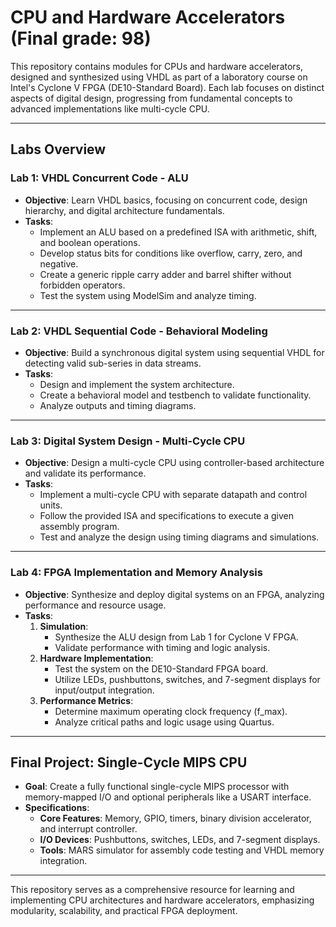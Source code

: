 # CPU and Hardware Accelerators (Final grade: 98)

This repository contains modules for CPUs and hardware accelerators, designed and synthesized using VHDL as part of a laboratory course on Intel's Cyclone V FPGA (DE10-Standard Board). Each lab focuses on distinct aspects of digital design, progressing from fundamental concepts to advanced implementations like multi-cycle CPU.

---

## Labs Overview

### **Lab 1: VHDL Concurrent Code - ALU**
- **Objective**: Learn VHDL basics, focusing on concurrent code, design hierarchy, and digital architecture fundamentals.
- **Tasks**:
  - Implement an ALU based on a predefined ISA with arithmetic, shift, and boolean operations.
  - Develop status bits for conditions like overflow, carry, zero, and negative.
  - Create a generic ripple carry adder and barrel shifter without forbidden operators.
  - Test the system using ModelSim and analyze timing.

---

### **Lab 2: VHDL Sequential Code - Behavioral Modeling**
- **Objective**: Build a synchronous digital system using sequential VHDL for detecting valid sub-series in data streams.
- **Tasks**:
  - Design and implement the system architecture.
  - Create a behavioral model and testbench to validate functionality.
  - Analyze outputs and timing diagrams.

---

### **Lab 3: Digital System Design - Multi-Cycle CPU**
- **Objective**: Design a multi-cycle CPU using controller-based architecture and validate its performance.
- **Tasks**:
  - Implement a multi-cycle CPU with separate datapath and control units.
  - Follow the provided ISA and specifications to execute a given assembly program.
  - Test and analyze the design using timing diagrams and simulations.

---

### **Lab 4: FPGA Implementation and Memory Analysis**
- **Objective**: Synthesize and deploy digital systems on an FPGA, analyzing performance and resource usage.
- **Tasks**:
  1. **Simulation**:
     - Synthesize the ALU design from Lab 1 for Cyclone V FPGA.
     - Validate performance with timing and logic analysis.
  2. **Hardware Implementation**:
     - Test the system on the DE10-Standard FPGA board.
     - Utilize LEDs, pushbuttons, switches, and 7-segment displays for input/output integration.
  3. **Performance Metrics**:
     - Determine maximum operating clock frequency (f_max).
     - Analyze critical paths and logic usage using Quartus.

---

## Final Project: Single-Cycle MIPS CPU  
- **Goal**: Create a fully functional single-cycle MIPS processor with memory-mapped I/O and optional peripherals like a USART interface.  
- **Specifications**:
  - **Core Features**: Memory, GPIO, timers, binary division accelerator, and interrupt controller.
  - **I/O Devices**: Pushbuttons, switches, LEDs, and 7-segment displays.
  - **Tools**: MARS simulator for assembly code testing and VHDL memory integration.

---

This repository serves as a comprehensive resource for learning and implementing CPU architectures and hardware accelerators, emphasizing modularity, scalability, and practical FPGA deployment.
